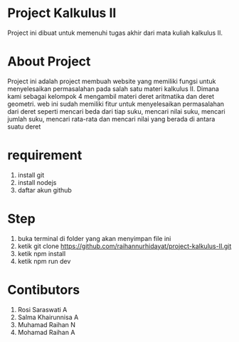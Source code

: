 # Project Kalkulus II
Project ini dibuat untuk memenuhi tugas akhir dari mata kuliah kalkulus II.

# About Project
Project ini adalah project membuah website yang memiliki fungsi untuk menyelesaikan permasalahan pada salah satu materi kalkulus II. Dimana kami sebagai kelompok 4 mengambil materi deret aritmatika dan deret geometri. web ini sudah memiliki fitur untuk menyelesaikan permasalahan dari deret seperti mencari beda dari tiap suku, mencari nilai suku, mencari jumlah suku, mencari rata-rata dan mencari nilai yang berada di antara suatu deret

# requirement
1. install git
2. install nodejs
3. daftar akun github

# Step
1. buka terminal di folder yang akan menyimpan file ini
2. ketik git clone https://github.com/raihannurhidayat/project-kalkulus-II.git
3. ketik npm install
4. ketik npm run dev

# Contibutors
1. Rosi Saraswati A
2. Salma Khairunnisa A
3. Muhamad Raihan N
4. Mohamad Raihan A
